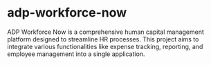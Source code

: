 # adp-workforce-now
ADP Workforce Now is a comprehensive human capital management platform designed to streamline HR processes. This project aims to integrate various functionalities like expense tracking, reporting, and employee management into a single application.
